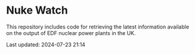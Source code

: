 # Nuke Watch

This repository includes code for retrieving the latest information available on the output of EDF nuclear power plants in the UK.

Last updated: 2024-07-23 21:14